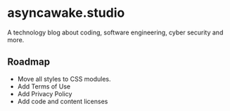 # asyncawake.studio

A technology blog about coding, software engineering, cyber security and more.

## Roadmap

- Move all styles to CSS modules.
- Add Terms of Use
- Add Privacy Policy
- Add code and content licenses
